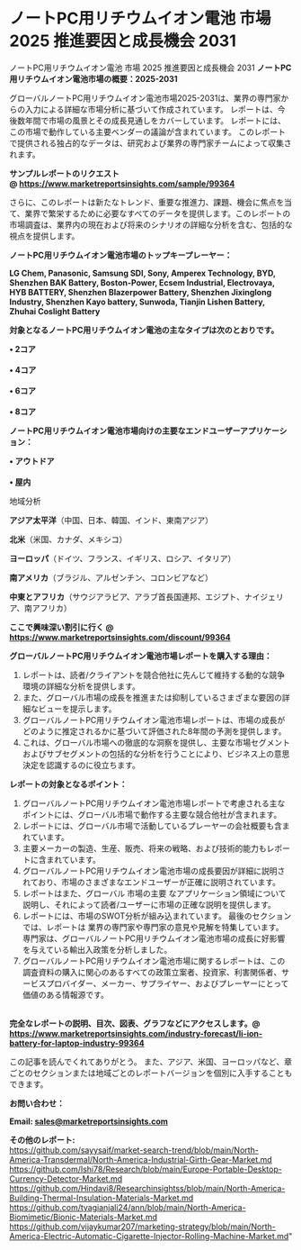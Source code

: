 # ノートPC用リチウムイオン電池 市場 2025 推進要因と成長機会 2031
ノートPC用リチウムイオン電池 市場 2025 推進要因と成長機会 2031
<strong><b>ノートPC用リチウムイオン電池市場の概要：2025-2031</b></strong>

グローバルノートPC用リチウムイオン電池市場2025-2031は、業界の専門家からの入力による詳細な市場分析に基づいて作成されています。 レポートは、今後数年間で市場の風景とその成長見通しをカバーしています。 レポートには、この市場で動作している主要ベンダーの議論が含まれています。 このレポートで提供される独占的なデータは、研究および業界の専門家チームによって収集されます。

<strong>サンプルレポートのリクエスト @ <a href=https://www.marketreportsinsights.com/sample/99364>https://www.marketreportsinsights.com/sample/99364</a></strong>

さらに、このレポートは新たなトレンド、重要な推進力、課題、機会に焦点を当て、業界で繁栄するために必要なすべてのデータを提供します。このレポートの市場調査は、業界内の現在および将来のシナリオの詳細な分析を含む、包括的な視点を提供します。

<strong>ノートPC用リチウムイオン電池市場のトップキープレーヤー：</strong>

<strong>LG Chem, Panasonic, Samsung SDI, Sony, Amperex Technology, BYD, Shenzhen BAK Battery, Boston-Power, Ecsem Industrial, Electrovaya, HYB BATTERY, Shenzhen Blazerpower Battery, Shenzhen Jixinglong Industry, Shenzhen Kayo battery, Sunwoda, Tianjin Lishen Battery, Zhuhai Coslight Battery</strong>

<strong><b>対象となるノートPC用リチウムイオン電池の主なタイプは次のとおりです。</b></strong>

<strong>• 2コア<br><br>• 4コア<br><br>• 6コア<br><br>• 8コア</strong>

<strong><b>ノートPC用リチウムイオン電池市場向けの主要なエンドユーザーアプリケーション：</b></strong>

<strong>• アウトドア<br><br>• 屋内</strong>

 地域分析

<strong><b>アジア太平洋</b></strong>（中国、日本、韓国、インド、東南アジア）

<strong><b>北米</b></strong>（米国、カナダ、メキシコ）

<strong><b>ヨーロッパ</b></strong>（ドイツ、フランス、イギリス、ロシア、イタリア）

<strong><b>南アメリカ</b></strong>（ブラジル、アルゼンチン、コロンビアなど）

<strong><b>中東とアフリカ</b></strong>（サウジアラビア、アラブ首長国連邦、エジプト、ナイジェリア、南アフリカ）

<strong>ここで興味深い割引に行く @ <a href=https://www.marketreportsinsights.com/discount/99364>https://www.marketreportsinsights.com/discount/99364</a></strong>

<strong><b>グローバルノートPC用リチウムイオン電池市場レポートを購入する理由：</b></strong>
<ol>
  <li>レポートは、読者/クライアントを競合他社に先んじて維持する動的な競争環境の詳細な分析を提供します。</li>
  <li>また、グローバル市場の成長を推進または抑制しているさまざまな要因の詳細なビューを提示します。</li>
  <li>グローバルノートPC用リチウムイオン電池市場レポートは、市場の成長がどのように推定されるかに基づいて評価された8年間の予測を提供します。</li>
  <li>これは、グローバル市場への徹底的な洞察を提供し、主要な市場セグメントおよびサブセグメントの包括的な分析を行うことにより、ビジネス上の意思決定を認識するのに役立ちます。</li>
</ol>
<strong><b>レポートの対象となるポイント：</b></strong>
<ol>
  <li>グローバルノートPC用リチウムイオン電池市場レポートで考慮される主なポイントには、グローバル市場で動作する主要な競合他社が含まれます。</li>
  <li>レポートには、グローバル市場で活動しているプレーヤーの会社概要も含まれています。</li>
  <li>主要メーカーの製造、生産、販売、将来の戦略、および技術的能力もレポートに含まれています。</li>
  <li>グローバルノートPC用リチウムイオン電池市場の成長要因が詳細に説明されており、市場のさまざまなエンドユーザーが正確に説明されています。</li>
  <li>レポートはまた、グローバル 市場の主要 なアプリケーション領域について説明し、それによって読者/ユーザーに市場の正確な説明を提供します。</li>
  <li>レポートには、市場のSWOT分析が組み込まれています。 最後のセクションでは、レポートは 業界の専門家や専門家の意見や見解を特集しています。 専門家は、グローバルノートPC用リチウムイオン電池市場の成長に好影響を与えている輸出入政策を分析しました。</li>
  <li>グローバルノートPC用リチウムイオン電池市場に関するレポートは、この調査資料の購入に関心のあるすべての政策立案者、投資家、利害関係者、サービスプロバイダー、メーカー、サプライヤー、およびプレーヤーにとって価値のある情報源です。</li>
</ol><br>
<strong>完全なレポートの説明、目次、図表、グラフなどにアクセスします。@ <a href=https://www.marketreportsinsights.com/industry-forecast/li-ion-battery-for-laptop-industry-99364>https://www.marketreportsinsights.com/industry-forecast/li-ion-battery-for-laptop-industry-99364</a></strong>

この記事を読んでくれてありがとう。 また、アジア、米国、ヨーロッパなど、章ごとのセクションまたは地域ごとのレポートバージョンを個別に入手することもできます。

<strong><b>お問い合わせ：</b></strong>

<strong>Email: </strong><a href=mailto:sales@marketreportsinsights.com><strong>sales@marketreportsinsights.com</strong></a>

<strong>その他のレポート:</strong>
<br>
<a href=https://github.com/sayysaif/market-search-trend/blob/main/North-America-Transdermal/North-America-Industrial-Girth-Gear-Market.md>https://github.com/sayysaif/market-search-trend/blob/main/North-America-Transdermal/North-America-Industrial-Girth-Gear-Market.md</a>
<br>
<a href=https://github.com/Ishi78/Research/blob/main/Europe-Portable-Desktop-Currency-Detector-Market.md>https://github.com/Ishi78/Research/blob/main/Europe-Portable-Desktop-Currency-Detector-Market.md</a>
<br>
<a href=https://github.com/Hindavi8/Researchinsightss/blob/main/North-America-Building-Thermal-Insulation-Materials-Market.md>https://github.com/Hindavi8/Researchinsightss/blob/main/North-America-Building-Thermal-Insulation-Materials-Market.md</a>
<br>
<a href=https://github.com/tyagianjali24/ann/blob/main/North-America-Biomimetic/Bionic-Materials-Market.md>https://github.com/tyagianjali24/ann/blob/main/North-America-Biomimetic/Bionic-Materials-Market.md</a>
<br>
<a href=https://github.com/vijaykumar207/marketing-strategy/blob/main/North-America-Electric-Automatic-Cigarette-Injector-Rolling-Machine-Market.md>https://github.com/vijaykumar207/marketing-strategy/blob/main/North-America-Electric-Automatic-Cigarette-Injector-Rolling-Machine-Market.md</a>"
